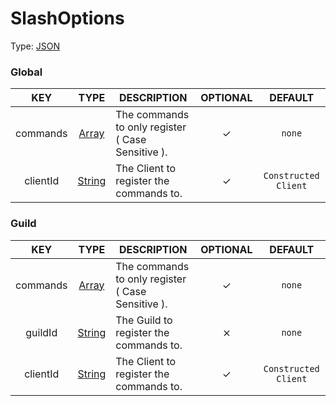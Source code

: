 # SlashOptions

Type: [JSON](https://developer.mozilla.org/en-US/docs/Web/JavaScript/Reference/Global_Objects/JSON)


### Global

| KEY | TYPE | DESCRIPTION | OPTIONAL | DEFAULT |
| :-: | :--: | ----------- | :------: | :-----: |
| commands | [Array](https://developer.mozilla.org/en-US/docs/Web/JavaScript/Reference/Global_Objects/Array/map) | The commands to only register ( Case Sensitive ). | ✓ | `none` |
| clientId | [String](https://developer.mozilla.org/en-US/docs/Web/JavaScript/Reference/Global_Objects/String) | The Client to register the commands to. | ✓ | `Constructed Client` |

### Guild 

| KEY | TYPE | DESCRIPTION | OPTIONAL | DEFAULT |
| :-: | :--: | ----------- | :------: | :-----: |
| commands | [Array](https://developer.mozilla.org/en-US/docs/Web/JavaScript/Reference/Global_Objects/Array/map) | The commands to only register ( Case Sensitive ). | ✓ | `none` |
| guildId | [String](https://developer.mozilla.org/en-US/docs/Web/JavaScript/Reference/Global_Objects/String) | The Guild to register the commands to. | ⨯ | `none` |
| clientId | [String](https://developer.mozilla.org/en-US/docs/Web/JavaScript/Reference/Global_Objects/String) | The Client to register the commands to. | ✓ | `Constructed Client` |